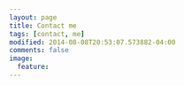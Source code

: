 ```yaml
---
layout: page
title: Contact me
tags: [contact, me]
modified: 2014-08-08T20:53:07.573882-04:00
comments: false
image:
  feature: 
---
```


